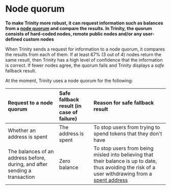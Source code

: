 # Node quorum

**To make Trinity more robust, it can request information such as balances from a [node quorum](root://getting-started/0.1/basics/nodes.md#node-quorum) and compare the results. In Trinity, the quorum consists of hard-coded nodes, remote public nodes and/or any user-defined custom nodes**

When Trinity sends a request for information to a node quorum, it compares the results from each of them. If at least 67% (3 out of 4) nodes return the same result, then Trinity has a high level of confidence that the information is correct. If fewer nodes agree, the quorum fails and Trinity displays a _safe_ fallback result.

At the moment, Trinity uses a node quorum for the following:

| **Request to a node quorum**|**Safe fallback result (in case of failure)** |**Reason for safe fallback result**|
|:--|:--|:---|
|Whether an address is spent| The address is spent| To stop users from trying to spend tokens that they don't have|
|The balances of an address before, during, and after sending a transaction| Zero balance| To stop users from being misled into believing that their balance is up to date, thus avoiding the risk of a user withdrawing from a [spent address](root://getting-started/0.1/basics/addresses.md#spent-addresses)
